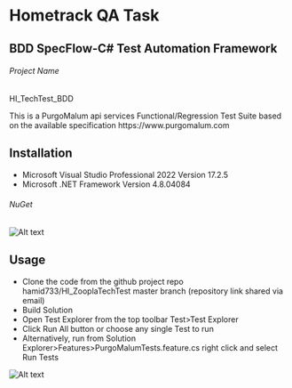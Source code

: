 # Hometrack QA Task
## BDD SpecFlow-C# Test Automation Framework 
###### Project Name
HI_TechTest_BDD <br>
<p>This is a PurgoMalum api services Functional/Regression Test Suite based on the available specification https://www.purgomalum.com </p>

## Installation
- Microsoft Visual Studio Professional 2022 Version 17.2.5
- Microsoft .NET Framework Version 4.8.04084

###### NuGet


![Alt text](https://github.com/hamid733/HI_ZooplaTechTest/blob/6ff8088f0010c5ab2edd0ef4dd626bea98c43e7b/Image1.jpg?raw=true "NuGet Packages")


## Usage
- Clone the code from the github project repo hamid733/HI_ZooplaTechTest master branch (repository link shared via email)
- Build Solution 
- Open Test Explorer from the top toolbar Test>Test Explorer
- Click Run All button or choose any single Test to run
- Alternatively, run from Solution Explorer>Features>PurgoMalumTests.feature.cs right click and select Run Tests

![Alt text](https://github.com/hamid733/HI_ZooplaTechTest/blob/41e1fc62d014af759b980d7c50cfec33ecd0c626/TestExplorer.PNG "Test Explorer")
